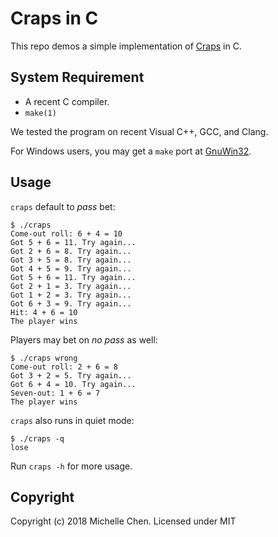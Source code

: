 # Craps in C

This repo demos a simple implementation of [Craps](https://en.wikipedia.org/wiki/Craps) in C.

## System Requirement

* A recent C compiler.
* `make(1)`

We tested the program on recent Visual C++, GCC, and Clang.

For Windows users, you may get a `make` port at [GnuWin32](http://gnuwin32.sourceforge.net/).

## Usage

`craps` default to *pass* bet:

```
$ ./craps
Come-out roll: 6 + 4 = 10
Got 5 + 6 = 11. Try again...
Got 2 + 6 = 8. Try again...
Got 3 + 5 = 8. Try again...
Got 4 + 5 = 9. Try again...
Got 5 + 6 = 11. Try again...
Got 2 + 1 = 3. Try again...
Got 1 + 2 = 3. Try again...
Got 6 + 3 = 9. Try again...
Hit: 4 + 6 = 10
The player wins
```

Players may bet on *no pass* as well:

```
$ ./craps wrong
Come-out roll: 2 + 6 = 8
Got 3 + 2 = 5. Try again...
Got 6 + 4 = 10. Try again...
Seven-out: 1 + 6 = 7
The player wins
```

`craps` also runs in quiet mode:

```
$ ./craps -q
lose
```

Run `craps -h` for more usage.

## Copyright

Copyright (c) 2018 Michelle Chen. Licensed under MIT
